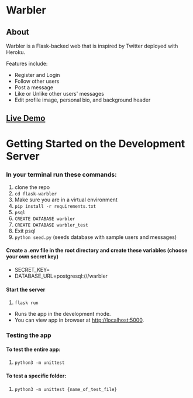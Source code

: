 # Warbler

## About

Warbler is a Flask-backed web that is inspired by Twitter deployed with Heroku.

Features include:
- Register and Login
- Follow other users
- Post a message
- Like or Unlike other users' messages
- Edit profile image, personal bio, and background header

## [Live Demo](https://demo-flask-warbler.herokuapp.com/)

# Getting Started on the Development Server

### In your terminal run these commands:

1. clone the repo
2. `cd flask-warbler`
3. Make sure you are in a virtual environment
4. `pip install -r requirements.txt`
5. `psql`
6. `CREATE DATABASE warbler`
7. `CREATE DATABASE warbler_test`
7. Exit psql
8. `python seed.py` (seeds database with sample users and messages)

#### Create a .env file in the root directory and create these variables (choose your own secret key)
- SECRET_KEY=
- DATABASE_URL=postgresql:///warbler

#### Start the server

1. `flask run`

- Runs the app in the development mode.
- You can view app in browser at [http://localhost:5000](http://localhost:5000).

### Testing the app
#### To test the entire app:

1. `python3 -m unittest`

#### To test a specific folder:

1. `python3 -m unittest {name_of_test_file}`
